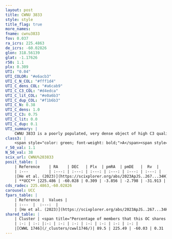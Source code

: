 ```yaml
---
layout: post
title: CWNU 3833
style: style
title_flag: true
more_names: 
fname: cwnu3833
fov: 0.037
ra_icrs: 225.4863
de_icrs: -60.02826
glon: 318.56139
glat: -1.17626
r50: 1.1
plx: 0.309
UTI: "0.04"
UTI_COLOR: "#e6acb3"
UTI_C_N_COL: "#fff1d4"
UTI_C_dens_COL: "#a6cab9"
UTI_C_C3_COL: "#d4edca"
UTI_C_lit_COL: "#e0a6b3"
UTI_C_dup_COL: "#f1b6b3"
UTI_C_N: 0.38
UTI_C_dens: 1.0
UTI_C_C3: 0.75
UTI_C_lit: 0.0
UTI_C_dup: 0.1
UTI_summary: |
    CWNU 3833 is a poorly populated, very dense object of high C3 quality. It was recently reported in the literature.<br><br><span style="color: #99180f; font-weight: bold;">Warning: </span>This is likely a duplicate object, which shares a large percentage of members with at least one previously reported entry.
class3: |
    <span style="color: green; font-weight: bold;">A</span><span style="color: #FFC300; font-weight: bold;">B</span>
r_50_val: 1.1
N_50_val: 38
scix_url: CWNU%203833
posit_table: |
    | Reference    | RA    | DEC   | Plx  | pmRA  | pmDE   |  Rv  |
    | :---         | :---: | :---: | :---: | :---: | :---: | :---: |
    |[He et al. (2023)](https://scixplorer.org/abs/2023ApJS..267...34H) | 225.49 | -60.029 | 0.309 | -3.861 | -2.799 | -- |
    | **UCC** |225.486 | -60.028 | 0.309 | -3.856 | -2.798 | -31.913 | 
cds_radec: 225.4863,-60.02826
carousel: UCC
fpars_table: |
    | Reference |  Values |
    | :---  |  :---:  |
    | [He et al. (2023)](https://scixplorer.org/abs/2023ApJS..267...34H) | `A0=3.85, m-M=12.1, logA=7.4` |
shared_table: |
    | Cluster | <span title="Percentage of members that this OC shares with the ones listed">%</span>   | RA   | DEC   | Plx   | pmRA  | pmDE  | Rv | UTI |
    | :-: | :-: |:-: | :-: | :-: | :-: | :-: | :-: | :-: |
    |[CWWL 1746](/_clusters/cwwl1746/)| 89.5 | 225.49 | -60.03 | 0.31 | -3.86 | -2.8 | -31.91 |0.64 |
---
```

